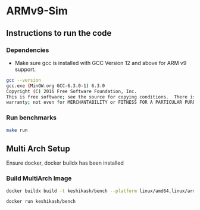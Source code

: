 # ARMv9-Sim

## Instructions to run the code

### Dependencies
- Make sure gcc is installed with GCC Version 12 and above for ARM v9 support.
```bash
gcc --version
gcc.exe (MinGW.org GCC-6.3.0-1) 6.3.0
Copyright (C) 2016 Free Software Foundation, Inc.
This is free software; see the source for copying conditions.  There is NO
warranty; not even for MERCHANTABILITY or FITNESS FOR A PARTICULAR PURPOSE.
```

### Run benchmarks
```bash
make run
```

## Multi Arch Setup
Ensure docker, docker buildx has been installed

### Build MultiArch Image

```bash
docker buildx build -t keshikash/bench --platform linux/amd64,linux/arm64 .
```

```bash
docker run keshikash/bench
```
